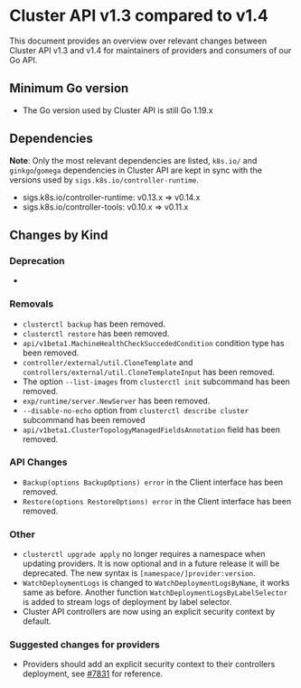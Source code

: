 # Cluster API v1.3 compared to v1.4

This document provides an overview over relevant changes between Cluster API v1.3 and v1.4 for
maintainers of providers and consumers of our Go API.

## Minimum Go version

- The Go version used by Cluster API is still Go 1.19.x

## Dependencies

**Note**: Only the most relevant dependencies are listed, `k8s.io/` and `ginkgo`/`gomega` dependencies in Cluster API are kept in sync with the versions used by `sigs.k8s.io/controller-runtime`.

- sigs.k8s.io/controller-runtime: v0.13.x => v0.14.x
- sigs.k8s.io/controller-tools: v0.10.x => v0.11.x

## Changes by Kind

### Deprecation

-

### Removals

- `clusterctl backup` has been removed.
- `clusterctl restore` has been removed.
- `api/v1beta1.MachineHealthCheckSuccededCondition` condition type has been removed.
- `controller/external/util.CloneTemplate` and `controllers/external/util.CloneTemplateInput` has been removed.
- The option `--list-images` from `clusterctl init` subcommand has been removed.
- `exp/runtime/server.NewServer` has been removed.
- `--disable-no-echo` option from `clusterctl describe cluster` subcommand has been removed
- `api/v1beta1.ClusterTopologyManagedFieldsAnnotation` field has been removed.

### API Changes

- `Backup(options BackupOptions) error` in the Client interface has been removed.
- `Restore(options RestoreOptions) error` in the Client interface has been removed.

### Other

- `clusterctl upgrade apply` no longer requires a namespace when updating providers. It is now optional and in a future release it will be deprecated. The new syntax is `[namespace/]provider:version`.
- `WatchDeploymentLogs` is changed to `WatchDeploymentLogsByName`, it works same as before. Another function `WatchDeploymentLogsByLabelSelector` is added to stream logs of deployment by label selector.
- Cluster API controllers are now using an explicit security context by default.

### Suggested changes for providers

- Providers should add an explicit security context to their controllers deployment, see [#7831](https://github.com/kubernetes-sigs/cluster-api/pull/7831) for reference.
